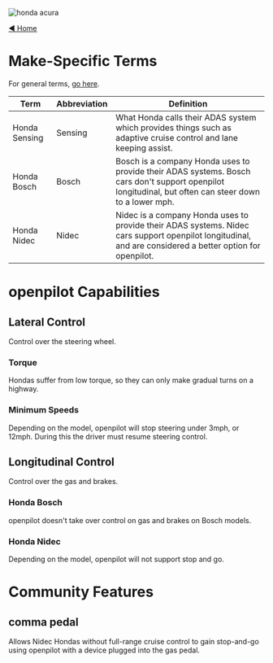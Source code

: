 ![honda acura](https://user-images.githubusercontent.com/37757984/81997732-7f1f9300-9605-11ea-96fc-54474d48889e.jpeg)

[◄ Home](https://github.com/commaai/openpilot/wiki)

# Make-Specific Terms

For general terms, [go here](https://github.com/commaai/openpilot/wiki/General-Terms).

Term | Abbreviation | Definition
--- | --- | ---
Honda Sensing | Sensing | What Honda calls their ADAS system which provides things such as adaptive cruise control and lane keeping assist.
Honda Bosch | Bosch | Bosch is a company Honda uses to provide their ADAS systems. Bosch cars don't support openpilot longitudinal, but often can steer down to a lower mph.
Honda Nidec | Nidec | Nidec is a company Honda uses to provide their ADAS systems. Nidec cars support openpilot longitudinal, and are considered a better option for openpilot.

# openpilot Capabilities

## Lateral Control

Control over the steering wheel.

### Torque
Hondas suffer from low torque, so they can only make gradual turns on a highway.

### Minimum Speeds
Depending on the model, openpilot will stop steering under 3mph, or 12mph. During this the driver must resume steering control.

## Longitudinal Control

Control over the gas and brakes.

### Honda Bosch
openpilot doesn't take over control on gas and brakes on Bosch models.

### Honda Nidec
Depending on the model, openpilot will not support stop and go.

# Community Features

## comma pedal

Allows Nidec Hondas without full-range cruise control to gain stop-and-go using openpilot with a device plugged into the gas pedal.